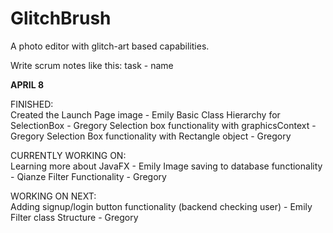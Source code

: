 # GlitchBrush
A photo editor with glitch-art based capabilities.

Write scrum notes like this:
task - name

<b> APRIL 8</b>
<br>

FINISHED: <br>
Created the Launch Page image - Emily
Basic Class Hierarchy for SelectionBox - Gregory
Selection box functionality with graphicsContext - Gregory
Selection Box functionality with Rectangle object - Gregory

CURRENTLY WORKING ON: <br>
Learning more about JavaFX - Emily
Image saving to database functionality - Qianze
Filter Functionality - Gregory

WORKING ON NEXT: <br>
Adding signup/login button functionality (backend checking user) - Emily
Filter class Structure - Gregory
